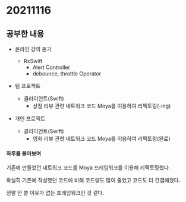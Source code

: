 # 20211116

## 공부한 내용
+ 온라인 강의 듣기
  - RxSwift
    * Alert Controller
    * debounce, throttle Operator

+ 팀 프로젝트
  - 클라이언트(Swift)
    * 상점 리뷰 관련 네트워크 코드 Moya를 이용하여 리팩토링(-ing)

+ 개인 프로젝트
  - 클라이언트(Swift)
    * 영화 리뷰 관련 네트워크 코드 Moya를 이용하여 리팩토링(완료)

#### 하루를 돌아보며
기존에 만들었던 네트워크 코드를 Moya 프레임워크를 이용해 리팩토링했다.

확실히 기존에 작성했던 코드에 비해 코드량도 많이 줄었고 코드도 더 간결해졌다.

정말 안 쓸 이유가 없는 프레임워크인 것 같다.
